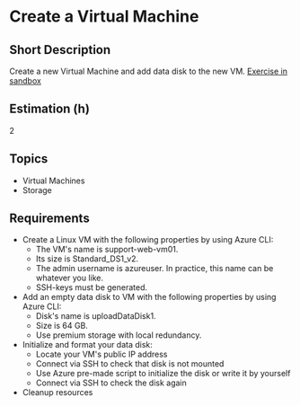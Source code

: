 # Create a Virtual Machine

## Short Description

Create a new Virtual Machine and add data disk to the new VM.
[Exercise in sandbox](https://learn.microsoft.com/en-us/training/modules/add-and-size-disks-in-azure-virtual-machines/3-exercise-add-data-disks-to-azure-virtual-machines)

## Estimation (h)

2

## Topics

* Virtual Machines
* Storage

## Requirements

* Create a Linux VM with the following properties by using Azure CLI:
  * The VM's name is support-web-vm01.
  * Its size is Standard_DS1_v2.
  * The admin username is azureuser. In practice, this name can be whatever you like.
  * SSH-keys must be generated.
* Add an empty data disk to VM with the following properties by using Azure CLI:
  * Disk's name is uploadDataDisk1.
  * Size is 64 GB.
  * Use premium storage with local redundancy.
* Initialize and format your data disk:
  * Locate your VM's public IP address
  * Connect via SSH to check that disk is not mounted
  * Use Azure pre-made script to initialize the disk or write it by yourself
  * Connect via SSH to check the disk again
* Cleanup resources
